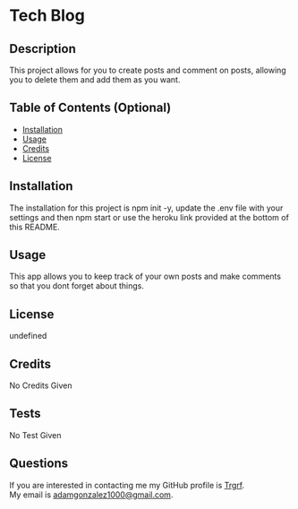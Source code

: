 # Tech Blog
## Description
This project allows for you to create posts and comment on posts, allowing you to delete them and add them as you want.

## Table of Contents (Optional)
- [Installation](#installation)
- [Usage](#usage)
- [Credits](#credits)
- [License](#license)
## Installation
The installation for this project is npm init -y, update the .env file with your settings and then npm start or use the heroku link provided at the bottom of this README.
## Usage
This app allows you to keep track of your own posts and make comments so that you dont forget about things.
## License

undefined
## Credits
No Credits Given
## Tests
No Test Given
## Questions
If you are interested in contacting me my GitHub profile is [Trgrf](https://github.com/Trgrf). <br />
My email is [adamgonzalez1000@gmail.com](mailto:adamgonzalez1000@gmail.com).
